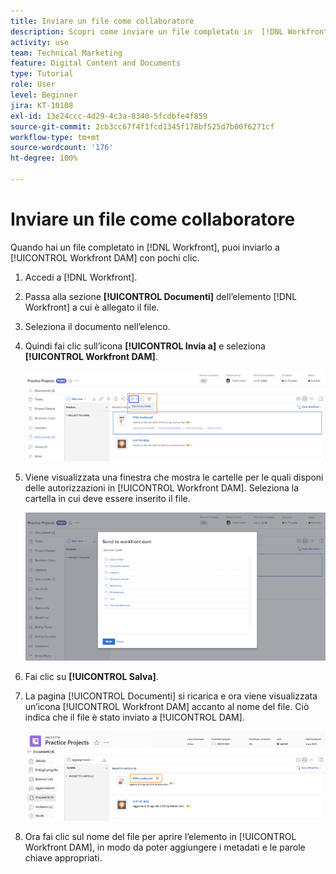 ```yaml
---
title: Inviare un file come collaboratore
description: Scopri come inviare un file completato in  [!DNL Workfront]  a [!UICONTROL Workfront DAM].
activity: use
team: Technical Marketing
feature: Digital Content and Documents
type: Tutorial
role: User
level: Beginner
jira: KT-10108
exl-id: 13e24ccc-4d29-4c3a-8340-5fcdbfe4f859
source-git-commit: 2cb3cc67f4f1fcd1345f178bf525d7b00f6271cf
workflow-type: tm+mt
source-wordcount: '176'
ht-degree: 100%

---
```


# Inviare un file come collaboratore

Quando hai un file completato in [!DNL Workfront], puoi inviarlo a [!UICONTROL Workfront DAM] con pochi clic.

1. Accedi a [!DNL Workfront].
1. Passa alla sezione **[!UICONTROL Documenti]** dell’elemento [!DNL Workfront] a cui è allegato il file.
1. Seleziona il documento nell’elenco.
1. Quindi fai clic sull’icona **[!UICONTROL Invia a]** e seleziona **[!UICONTROL Workfront DAM]**.

   ![Immagine dell’icona [!UICONTROL Condividi con] in [!DNL Workfront]](assets/04-send-to-wrkfront-dam.png)

1. Viene visualizzata una finestra che mostra le cartelle per le quali disponi delle autorizzazioni in [!UICONTROL Workfront DAM]. Seleziona la cartella in cui deve essere inserito il file.

   ![Immagine della finestra che mostra le cartelle per le quali disponi delle autorizzazioni in [!UICONTROL Workfront DAM]](assets/05-workfront-dam-folders.png)

1. Fai clic su **[!UICONTROL Salva]**.
1. La pagina [!UICONTROL Documenti] si ricarica e ora viene visualizzata un’icona [!UICONTROL Workfront DAM] accanto al nome del file. Ciò indica che il file è stato inviato a [!UICONTROL DAM].

   ![Immagine dell’icona [!UICONTROL Workfront DAM] che appare accanto al nome del file](assets/06-dam-logo.png)

1. Ora fai clic sul nome del file per aprire l’elemento in [!UICONTROL Workfront DAM], in modo da poter aggiungere i metadati e le parole chiave appropriati.
